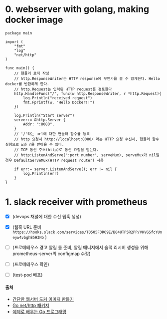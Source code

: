 # 0. webserver with golang, making docker image

```golang
package main

import (
	"fmt"
	"log"
	"net/http"
)

func main() {
	// 핸들러 로직 작성
	// http.ResponseWriter는 HTTP response에 무언가를 쓸 수 있게한다. Hello docker를 반환하게 한다.
	// http.Request는 입력된 HTTP request를 검토한다
	http.HandleFunc("/", func(w http.ResponseWriter, r *http.Request){
		log.Println("received request")
		fmt.Fprintf(w, "Hello Docker!!")
	})

	log.Println("Start server")
	server:= &http.Server {
		Addr: ":8080",
	}
	// '/'라는 url에 대한 핸들러 함수를 등록
	// http 요청시 http://localhost:8080/ 라는 HTTP 요청 수신시, 핸들러 함수 실행으로 w과 r을 받아올 수 있다.
	// TCP 통신 주소(http)로 통신 요청을 받는다.
	// http:ListenAndServe(":port number", serveMux), serveMux가 nil일 경우 DefaultServeMux(HTTP request router) 사용
	
	if err:= server.ListenAndServe(); err != nil {
		log.Println(err)
	}
}
```

# 1. slack receiver with prometheus
- [x] (devops 채널에 대한 수신 웹훅 생성)
- [x] (웹훅 URL 준비 `https://hooks.slack.com/services/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` )
- [ ] (프로메테우스 경고 알림 룰 준비, 알림 매니저에서 슬랙 리시버 생성을 위해 prometheus-server의 configmap 수정)
- [ ] (프로메테우스 확인)
- [ ] (test-pod 배포)


#### 출처
- [간단한 웹서버 도커 이미지 만들기](https://dydtjr1128.gitbook.io/understanding-docker/2.release-docker-container/1-make-simple-docker-image)
- [Go net/http 패키지](https://jeonghwan-kim.github.io/dev/2019/02/07/go-net-http.html)
- [예제로 배우는 Go 프로그래밍](http://golang.site/go/article/111-%EA%B0%84%EB%8B%A8%ED%95%9C-%EC%9B%B9-%EC%84%9C%EB%B2%84-HTTP-%EC%84%9C%EB%B2%84)

<br/><br/><br/>
